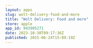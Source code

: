 ```yaml
---
layout: apps
slug: wolt-delivery-food-and-more
title: "Wolt Delivery: Food and more"
store: apple
app_id: 943905271
date: 2023-10-30T09:17:36Z
published: 2015-06-24T15:09:19Z
---
```


